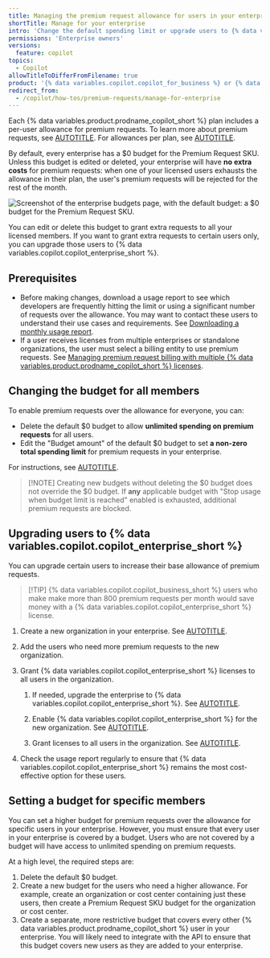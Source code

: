```yaml
---
title: Managing the premium request allowance for users in your enterprise
shortTitle: Manage for your enterprise
intro: 'Change the default spending limit or upgrade users to {% data variables.copilot.copilot_enterprise_short %}.'
permissions: 'Enterprise owners'
versions:
  feature: copilot
topics:
  - Copilot
allowTitleToDifferFromFilename: true
product: '{% data variables.copilot.copilot_for_business %} or {% data variables.copilot.copilot_enterprise %}'
redirect_from:
  - /copilot/how-tos/premium-requests/manage-for-enterprise
---
```


Each {% data variables.product.prodname_copilot_short %} plan includes a per-user allowance for premium requests. To learn more about premium requests, see [AUTOTITLE](/copilot/concepts/copilot-billing/understanding-and-managing-requests-in-copilot). For allowances per plan, see [AUTOTITLE](/copilot/get-started/plans-for-github-copilot#comparing-copilot-plans).

By default, every enterprise has a $0 budget for the Premium Request SKU. Unless this budget is edited or deleted, your enterprise will have **no extra costs** for premium requests: when one of your licensed users exhausts the allowance in their plan, the user's premium requests will be rejected for the rest of the month.

![Screenshot of the enterprise budgets page, with the default budget: a $0 budget for the Premium Request SKU.](/assets/images/help/copilot/enterprise-premium-request-budget.png)

You can edit or delete this budget to grant extra requests to all your licensed members. If you want to grant extra requests to certain users only, you can upgrade those users to {% data variables.copilot.copilot_enterprise_short %}.

## Prerequisites

* Before making changes, download a usage report to see which developers are frequently hitting the limit or using a significant number of requests over the allowance. You may want to contact these users to understand their use cases and requirements. See [Downloading a monthly usage report](/copilot/how-tos/monitoring-your-copilot-usage-and-entitlements#downloading-a-monthly-usage-report).
* If a user receives licenses from multiple enterprises or standalone organizations, the user must select a billing entity to use premium requests. See [Managing premium request billing with multiple {% data variables.product.prodname_copilot_short %} licenses](/copilot/managing-copilot/monitoring-usage-and-entitlements/monitoring-your-copilot-usage-and-entitlements#managing-premium-request-billing-with-multiple-copilot-licenses).

## Changing the budget for all members

To enable premium requests over the allowance for everyone, you can:

* Delete the default $0 budget to allow **unlimited spending on premium requests** for all users.
* Edit the "Budget amount" of the default $0 budget to set **a non-zero total spending limit** for premium requests in your enterprise.

For instructions, see [AUTOTITLE](/billing/managing-your-billing/using-budgets-control-spending#editing-or-deleting-a-budget).

>[!NOTE] Creating new budgets without deleting the $0 budget does not override the $0 budget. If **any** applicable budget with "Stop usage when budget limit is reached" enabled is exhausted, additional premium requests are blocked.

## Upgrading users to {% data variables.copilot.copilot_enterprise_short %}

You can upgrade certain users to increase their base allowance of premium requests.

>[!TIP] {% data variables.copilot.copilot_business_short %} users who make make more than 800 premium requests per month would save money with a {% data variables.copilot.copilot_enterprise_short %} license.

1. Create a new organization in your enterprise. See [AUTOTITLE](/enterprise-cloud@latest/admin/managing-accounts-and-repositories/managing-organizations-in-your-enterprise/adding-organizations-to-your-enterprise#creating-a-new-organization).
1. Add the users who need more premium requests to the new organization.
1. Grant {% data variables.copilot.copilot_enterprise_short %} licenses to all users in the organization.

   1. If needed, upgrade the enterprise to {% data variables.copilot.copilot_enterprise_short %}. See [AUTOTITLE](/enterprise-cloud@latest/copilot/how-tos/administer/enterprises/managing-the-copilot-plan-for-your-enterprise/upgrading-copilot-for-your-enterprise).

   1. Enable {% data variables.copilot.copilot_enterprise_short %} for the new organization. See [AUTOTITLE](/enterprise-cloud@latest/copilot/how-tos/administer/enterprises/managing-access-to-copilot-in-your-enterprise/enabling-copilot-for-organizations-in-your-enterprise).

   1. Grant licenses to all users in the organization. See [AUTOTITLE](/copilot/how-tos/administer/organizations/managing-access-to-github-copilot-in-your-organization/granting-access-to-copilot-for-members-of-your-organization#granting-access-to-github-copilot-for-all-current-and-future-users-in-your-organization).

1. Check the usage report regularly to ensure that {% data variables.copilot.copilot_enterprise_short %} remains the most cost-effective option for these users.

## Setting a budget for specific members

You can set a higher budget for premium requests over the allowance for specific users in your enterprise. However, you must ensure that every user in your enterprise is covered by a budget. Users who are not covered by a budget will have access to unlimited spending on premium requests.

At a high level, the required steps are:

1. Delete the default $0 budget.
1. Create a new budget for the users who need a higher allowance. For example, create an organization or cost center containing just these users, then create a Premium Request SKU budget for the organization or cost center.
1. Create a separate, more restrictive budget that covers every other {% data variables.product.prodname_copilot_short %} user in your enterprise. You will likely need to integrate with the API to ensure that this budget covers new users as they are added to your enterprise.
